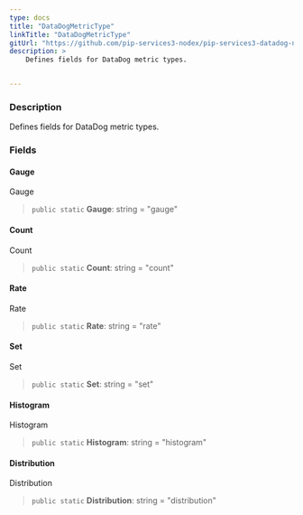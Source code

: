 ```yaml
---
type: docs
title: "DataDogMetricType"
linkTitle: "DataDogMetricType"
gitUrl: "https://github.com/pip-services3-nodex/pip-services3-datadog-nodex"
description: >
    Defines fields for DataDog metric types.


---
```


### Description

Defines fields for DataDog metric types.


### Fields

<span class="hide-title-link">

#### Gauge
Gauge
> `public static` **Gauge**: string = "gauge"
#### Count
Count
> `public static` **Count**: string = "count"
#### Rate
Rate
> `public static` **Rate**: string = "rate"
#### Set
Set
> `public static` **Set**: string = "set"
#### Histogram
Histogram
> `public static` **Histogram**: string = "histogram"
#### Distribution
Distribution
> `public static` **Distribution**: string = "distribution"

</span>
